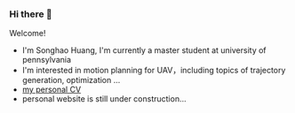 ### Hi there 👋

<!--
**KANZEZ/KANZEZ** is a ✨ _special_ ✨ repository because its `README.md` (this file) appears on your GitHub profile.

Here are some ideas to get you started:

- 🔭 I’m currently working on ...
- 🌱 I’m currently learning ...
- 👯 I’m looking to collaborate on ...
- 🤔 I’m looking for help with ...
- 💬 Ask me about ...
- 📫 How to reach me: ...
- 😄 Pronouns: ...
- ⚡ Fun fact: ...
-->
Welcome! 
- I'm Songhao Huang, I'm currently a master student at university of pennsylvania    
- I'm interested in motion planning for UAV，including topics of trajectory generation, optimization ...
- [my personal CV](https://drive.google.com/file/d/1s1u8iOOKNwi8amx5TzO86PW442Qvyn13/view?usp=sharing)
- personal website is still under construction...
